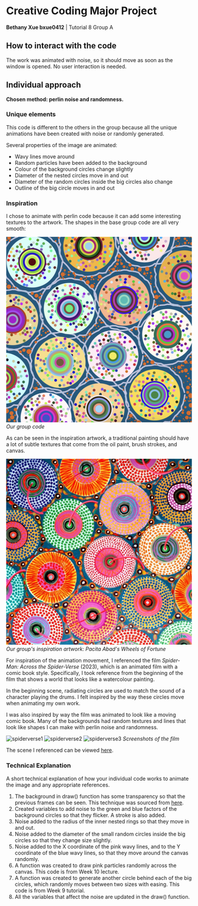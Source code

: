 # Creative Coding Major Project
**Bethany Xue bxue0412** | Tutorial 8 Group A


## How to interact with the code

The work was animated with noise, so it should move as soon as the window is opened. No user interaction is needed.


## Individual approach
**Chosen method: perlin noise and randomness.**

### Unique elements
This code is different to the others in the group because all the unique animations have been created with noise or randomly generated.

Several properties of the image are animated:
- Wavy lines move around
- Random particles have been added to the background
- Colour of the background circles change slightly
- Diameter of the nested circles move in and out
- Diameter of the random circles inside the big circles also change 
- Outline of the big circle moves in and out

### Inspiration
I chose to animate with perlin code because it can add some interesting textures to the artwork. The shapes in the base group code are all very smooth:

![Group code](readMeImages/groupCode.png)
*Our group code*

As can be seen in the inspiration artwork, a traditional painting should have a lot of subtle textures that come from the oil paint, brush strokes, and canvas. 

![Inspo artwork](readMeImages/wheelsOfFortune.jpg) 
*Our group's inspiration artwork: Pacita Abad's Wheels of Fortune*

For inspiration of the animation movement, I referenced the film *Spider-Man: Across the Spider-Verse* (2023), which is an animated film with a comic book style. Specifically, I took reference from the beginning of the film that shows a world that looks like a watercolour painting. 

In the beginning scene, radiating circles are used to match the sound of a character playing the drums. I felt inspired by the way these circles move when animating my own work.

I was also inspired by way the film was animated to look like a moving comic book. Many of the backgrounds had random textures and lines that look like shapes I can make with perlin noise and randomness.


![spiderverse1](readMeImages/spiderverse1.png) 
![spiderverse2](readMeImages/spiderverse2.png) 
![spiderverse3](readMeImages/spiderverse3.png) 
*Screenshots of the film*

The scene I referenced can be viewed [here](https://www.youtube.com/watch?v=Ek40XtVsO7g).

### Technical Explanation
A short technical explanation of how your individual code works to animate the image and any appropriate references.

1. The background in draw() function has some transparency so that the previous frames can be seen. This technique was sourced from [here](https://genekogan.com/code/p5js-perlin-noise/ ).
2. Created variables to add noise to the green and blue factors of the background circles so that they flicker. A stroke is also added.
3. Noise added to the radius of the inner nested rings so that they move in and out. 
4. Noise added to the diameter of the small random circles inside the big circles so that they change size slightly.
5. Noise added to the X coordinate of the pink wavy lines, and to the Y coordinate of the blue wavy lines, so that they move around the canvas randomly.
6. A function was created to draw pink particles randomly across the canvas. This code is from Week 10 lecture.
7. A function was created to generate another circle behind each of the big circles, which randomly moves between two sizes with easing. This code is from Week 9 tutorial.
8. All the variables that affect the noise are updated in the draw() function.
